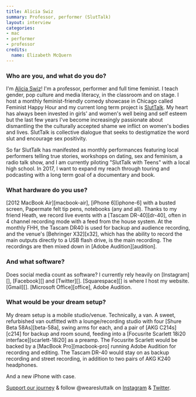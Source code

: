 ```yaml
---
title: Alicia Swiz
summary: Professor, performer (SlutTalk)
layout: interview
categories:
- mac
- performer
- professor
credits:
  name: Elizabeth McQuern
---
```


### Who are you, and what do you do?

I'm [Alicia Swiz](https://popgoesalicia.com/ "Alicia's website")! I'm a professor, performer and full time feminist. I teach gender, pop culture and media literacy, in the classroom and on stage. I host a monthly feminist-friendly comedy showcase in Chicago called Feminist Happy Hour and my current long term project is [SlutTalk](http://www.wearesluttalk.com/ "A movement to reclaim the word 'slut.'"). My heart has always been invested in girls' and women's well being and self esteem but the last few years I've become increasingly passionate about dismantling the the culturally accepted shame we inflict on women's bodies and lives. SlutTalk is collective dialogue that seeks to destigmatize the word slut and encourage sex positivity.

So far SlutTalk has manifested as monthly performances featuring local performers telling true stories, workshops on dating, sex and feminism, a radio talk show, and I am currently piloting "SlutTalk with Teens" with a local high school. In 2017, I want to expand my reach through touring and podcasting with a long term goal of a documentary and book. 

### What hardware do you use?

[2012 MacBook Air][macbook-air], [iPhone 6][iphone-6] with a busted screen, Papermate felt tip pens, notebooks (any and all). Thanks to my friend Heath, we record live events with a [Tascam DR-40][dr-40], often in 4 channel recording mode with a feed from the house system. At the monthly FHH, the Tascam DR40 is used for backup and audience recording, and the venue's [Behringer X32][x32], which has the ability to record the main outputs directly to a USB flash drive, is the main recording. The recordings are then mixed down in [Adobe Audition][audition].

### And what software?

Does social media count as software? I currently rely heavily on [Instagram][], [Facebook][] and [Twitter][]. [Squarespace][] is where I host my website. [Gmail][]. [Microsoft Office][office], Adobe Audition.

### What would be your dream setup?

My dream setup is a mobile studio/venue. Technically, a van. A sweet, refurbished van outfitted with a lounge/recording studio with four [Shure Beta 58As][beta-58a], swing arms for each, and a pair of [AKG C214s][c214] for backup and room sound, feeding into a [Focusrite Scarlett 18i20 interface][scarlett-18i20] as a preamp. The Focusrite Scarlett would be backed by a [MacBook Pro][macbook-pro] running Adobe Audition for recording and editing. The Tascam DR-40 would stay on as backup recording and street recording, in addition to two pairs of AKG K240 headphones.

And a new iPhone with case. 

[Support our journey](https://www.indiegogo.com/projects/we-are-sluttalk-feminism "Alicia's Indiegogo project.") & follow @wearesluttalk on [Instagram](https://www.instagram.com/wearesluttalk/ "Alicia's SlutTalk Instagram account.") & [Twitter](https://twitter.com/wearesluttalk "Alicia's SlutTalk Twitter account.").